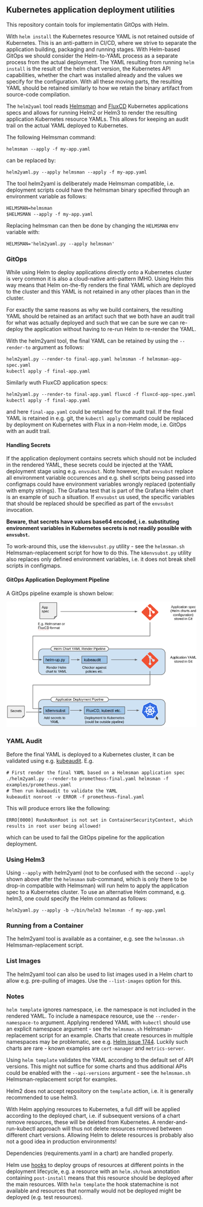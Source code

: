 ## Kubernetes application deployment utilities

This repository contain tools for implementatin GitOps with Helm.

With `helm install` the Kubernetes resource YAML is not retained outside of
Kubernetes. This is an anti-pattern in CI/CD, where we strive to separate the
application building, packaging and running stages.  With Helm-based GitOps we
should consider the Helm-to-YAML process as a separate process from the actual
deployment. The YAML resulting from running `helm install` is the result of the
helm chart version, the Kubernetes API capabilities, whether the chart was
installed already and the values we specify for the configuration. With all
these moving parts, the resulting YAML should be retained similarly to how we
retain the binary artifact from source-code compilation.

The `helm2yaml` tool reads [Helmsman](https://github.com/Praqma/helmsman) and
[FluxCD](https://fluxcd.io/) Kubernetes applications specs and allows for
running Helm2 or Helm3 to render the resulting application Kubernetes resource
YAMLs. This allows for keeping an audit trail on the actual YAML deployed
to Kubernetes.

The following Helmsman command:

```
helmsman --apply -f my-app.yaml
```

can be replaced by:

```
helm2yaml.py --apply helmsman --apply -f my-app.yaml
```

The tool helm2yaml is deliberately made Helmsman compatible, i.e. deployment
scripts could have the helmsman binary specified through an environment
variable as follows:

```
HELMSMAN=helmsman
$HELMSMAN --apply -f my-app.yaml
```

Replacing helmsman can then be done by changing the `HELMSMAN` env variable with:

```
HELMSMAN='helm2yaml.py --apply helmsman'
```

### GitOps

While using Helm to deploy applications directly onto a Kubernetes cluster is
very common it is also a cloud-native anti-pattern IMHO. Using Helm this way
means that Helm on-the-fly renders the final YAML which are deployed to the
cluster and this YAML is not retained in any other places than in the cluster.

For exactly the same reasons as why we build containers, the resulting YAML
should be retained as an artifact such that we both have an audit trail for what
was actually deployed and such that we can be sure we can re-deploy the
application without having to re-run Helm to re-render the YAML.

With the helm2yaml tool, the final YAML can be retained by using the `--render-to`
argument as follows:

```
helm2yaml.py --render-to final-app.yaml helmsman -f helmsman-app-spec.yaml
kubectl apply -f final-app.yaml
```

Similarly wuth FluxCD application specs:

```
helm2yaml.py --render-to final-app.yaml fluxcd -f fluxcd-app-spec.yaml
kubectl apply -f final-app.yaml
```

and here `final-app.yaml` could be retained for the audit trail.  If the final
YAML is retained in e.g. git, the `kubectl apply` command could be replaced by
deployment on Kubernetes with Flux in a non-Helm mode, i.e. GitOps with an audit
trail.

#### Handling Secrets

If the application deployment contains secrets which should not be included in
the rendered YAML, these secrets could be injected at the YAML deployment stage
using e.g. `envsubst`. Note however, that `envsubst` replace all environment
variable occurences and e.g. shell scripts being passed into configmaps could
have environment variables wrongly replaced (potentially with empty
strings). The Grafana test that is part of the Grafana Helm chart is an example
of such a situation. If `envsubst` us used, the specific variables that should
be replaced should be specified as part of the `envsubst` invocation.

**Beware, that secrets have values base64 encoded, i.e. substituting environment
  variables in Kubernetes secrets is not readily possible with `envsubst`.**
  
To work-around this, use the `k8envsubst.py` utility - see the `helmsman.sh`
Helmsman-replacement script for how to do this. The `k8envsubst.py` utility also
replaces only defined environment variables, i.e. it does not break shell
scripts in configmaps.

#### GitOps Application Deployment Pipeline

A GitOps pipeline example is shown below:

![GitOps pipelines](doc/gitops.png)

### YAML Audit

Before the final YAML is deployed to a Kubernetes cluster, it can be validated
using e.g. [kubeaudit](https://github.com/Shopify/kubeaudit). E.g.

```
# First render the final YAML based on a Helmsman application spec
./helm2yaml.py --render-to prometheus-final.yaml helmsman -f examples/prometheus.yaml
# Then run kubeaudit to validate the YAML
kubeaudit nonroot -v ERROR -f prometheus-final.yaml
```

This will produce errors like the following:

```
ERRO[0000] RunAsNonRoot is not set in ContainerSecurityContext, which results in root user being allowed!
```

which can be used to fail the GitOps pipeline for the application deployment.

### Using Helm3

Using `--apply` with helm2yaml (not to be confused with the second `--apply` shown
above after the `helmsman` sub-command, which is only there to be drop-in
compatible with Helmsman) will run helm to apply the application spec to a
Kubernetes cluster. To use an alternative Helm command, e.g. helm3, one could
specify the Helm command as follows:

```
helm2yaml.py --apply -b ~/bin/helm3 helmsman -f my-app.yaml
```

### Running from a Container

The helm2yaml tool is available as a container, e.g. see the `helmsman.sh`
Helmsman-replacement script.

### List Images

The helm2yaml tool can also be used to list images used in a Helm chart to allow
e.g. pre-pulling of images.  Use the `--list-images` option for this.

### Notes

`helm template` ignores namespace, i.e. the namespace is not included in the
rendered YAML. To include a namespace resource, use the `--render-namespace-to`
argument.  Applying rendered YAML with `kubectl` should use an explicit
namespace argument - see the `helmsman.sh` Helmsman-replacement script for an
example. Charts that create resources in multiple namespaces may be problematic,
see e.g. [Helm issue
1744](https://github.com/jetstack/cert-manager/issues/1744). Luckily such charts
are rare - known examples are `cert-manager` and `metrics-server`.

Using `helm template` validates the YAML according to the default set of API
versions. This might not suffice for some charts and thus additional APIs could
be enabled with the `--api-versions` argument - see the `helmsman.sh`
Helmsman-replacement script for examples.

Helm2 does not accept repository on the `template` action, i.e. it is generally
recommended to use helm3.

With Helm applying resources to Kubernetes, a full diff will be applied
according to the deployed chart, i.e. if subsequent versions of a chart remove
resources, these will be deleted from Kubernetes. A render-and-run-kubectl
approach will thus not delete resources removed between different chart
versions. Allowing Helm to delete resources is probably also not a good idea in
production environments!

Dependencies (requirements.yaml in a chart) are handled properly.

Helm use [hooks](https://github.com/helm/helm/blob/master/docs/charts_hooks.md)
to deploy groups of resources at different points in the deployment lifecycle,
e.g. a resource with an `helm.sh/hook` annotation containing `post-install`
means that this resource should be deployed after the main resources. With `helm
template` the hook statemachine is not available and resources that normally
would not be deployed might be deployed (e.g. test resources).